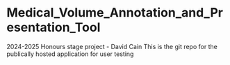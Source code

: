 # Medical_Volume_Annotation_and_Presentation_Tool
2024-2025 Honours stage project - David Cain
This is the git repo for the publically hosted application for user testing
